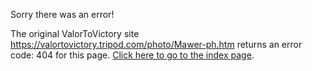 

Sorry there was an error!

The original ValorToVictory site https://valortovictory.tripod.com/photo/Mawer-ph.htm returns an error code: 404 for this page. [Click here to go to the index page](../index.md).